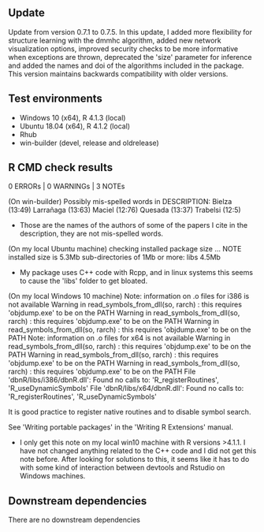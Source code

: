 ## Update
Update from version 0.7.1 to 0.7.5. In this update, I added more flexibility for structure learning with the dmmhc algorithm, added new network visualization options, improved security checks to be more informative when exceptions are thrown, deprecated the 'size' parameter for inference and added the names and doi of the algorithms included in the package. This version maintains backwards compatibility with older versions.

## Test environments
* Windows 10 (x64), R 4.1.3 (local)
* Ubuntu 18.04 (x64), R 4.1.2 (local)
* Rhub
* win-builder (devel, release and oldrelease)

## R CMD check results
0 ERRORs | 0 WARNINGs | 3 NOTEs

(On win-builder)
Possibly mis-spelled words in DESCRIPTION:
  Bielza (13:49)
  Larrañaga (13:63)
  Maciel (12:76)
  Quesada (13:37)
  Trabelsi (12:5)
  
* Those are the names of the authors of some of the papers I cite in the description, they are not mis-spelled words.

(On my local Ubuntu machine)
checking installed package size ... NOTE
  installed size is  5.3Mb
  sub-directories of 1Mb or more:
    libs   4.5Mb
    
* My package uses C++ code with Rcpp, and in linux systems this seems to cause the 'libs' folder to get bloated.

(On my local Windows 10 machine)
  Note: information on .o files for i386 is not available
  Warning in read_symbols_from_dll(so, rarch) :
    this requires 'objdump.exe' to be on the PATH
  Warning in read_symbols_from_dll(so, rarch) :
    this requires 'objdump.exe' to be on the PATH
  Warning in read_symbols_from_dll(so, rarch) :
    this requires 'objdump.exe' to be on the PATH
  Note: information on .o files for x64 is not available
  Warning in read_symbols_from_dll(so, rarch) :
    this requires 'objdump.exe' to be on the PATH
  Warning in read_symbols_from_dll(so, rarch) :
    this requires 'objdump.exe' to be on the PATH
  Warning in read_symbols_from_dll(so, rarch) :
    this requires 'objdump.exe' to be on the PATH
  File 'dbnR/libs/i386/dbnR.dll':
    Found no calls to: 'R_registerRoutines', 'R_useDynamicSymbols'
  File 'dbnR/libs/x64/dbnR.dll':
    Found no calls to: 'R_registerRoutines', 'R_useDynamicSymbols'
  
  It is good practice to register native routines and to disable symbol
  search.
  
  See 'Writing portable packages' in the 'Writing R Extensions' manual.

* I only get this note on my local win10 machine with R versions >4.1.1. I have not changed anything related to the C++ code and I did not get this note before. After looking for solutions to this, it seems like it has to do with some kind of interaction between devtools and Rstudio on Windows machines.

## Downstream dependencies
There are no downstream dependencies
